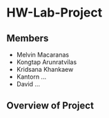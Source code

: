# HW-Lab-Project

## Members
- Melvin Macaranas
- Kongtap Arunratvilas
- Kridsana Khankaew
- Kantorn ...
- David ...

## Overview of Project
